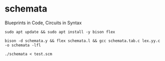 # schemata
Blueprints in Code, Circuits in Syntax

```
sudo apt update && sudo apt install -y bison flex
```

```
bison -d schemata.y && flex schemata.l && gcc schemata.tab.c lex.yy.c -o schemata -lfl
```

```
./schemata < test.scm
```